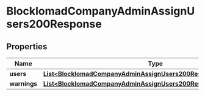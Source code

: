

# BlockIomadCompanyAdminAssignUsers200Response


## Properties

| Name | Type | Description | Notes |
|------------ | ------------- | ------------- | -------------|
|**users** | [**List&lt;BlockIomadCompanyAdminAssignUsers200ResponseUsersInner&gt;**](BlockIomadCompanyAdminAssignUsers200ResponseUsersInner.md) |  |  |
|**warnings** | [**List&lt;BlockIomadCompanyAdminAssignUsers200ResponseWarningsInner&gt;**](BlockIomadCompanyAdminAssignUsers200ResponseWarningsInner.md) |  |  [optional] |



